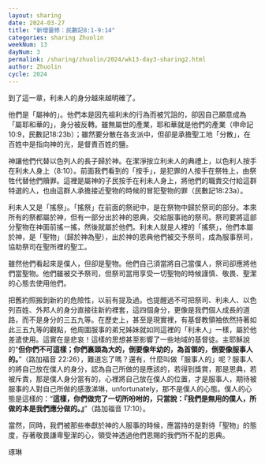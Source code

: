 ```yaml
---
layout: sharing
date: 2024-03-27
title: "新增靈修：民數記8:1-9:14"
categories: sharing Zhuolin
weekNum: 13
dayNum: 3
permalink: /sharing/zhuolin/2024/wk13-day3-sharing2.html
author: Zhuolin
cycle: 2024
---  
```


到了這一章，利未人的身分越來越明確了。

他們是「屬神的」。他們本是因先祖利未的行為而被咒詛的，卻因自己願意成為「屬耶和華的」，身分被反轉。雖無屬世的產業，耶和華就是他們的產業（申命記10:9，民數記18:23b）；雖然要分散在各支派中，但卻是承擔聖工地「分散」，在百姓中是指向神的光，是督責百姓的鹽。

神讓他們代替以色列人的長子歸於神。在潔淨按立利未人的典禮上，以色利人按手在利未人身上（8:10）。前面我們看到的「按手」，是犯罪的人按手在祭牲上，由祭牲代替他們贖罪。這裡是屬神的子民按手在利未人身上，將他們的職責交付給這群特選的人，也由這群人承擔接近聖物的時候的冒犯聖物的罪（民數記18:23a）。

利未人又是「搖祭」。「搖祭」在前面的祭祀中，是在祭物中歸於祭司的部分。本來所有的祭都屬於神，但有一部分出於神的恩典，交給服事祂的祭司。祭司要將這部分聖物在神面前搖一搖，然後就屬於他們。利未人就是人裡的「搖祭」，他們本屬於神，是「聖物」（歸於神為聖），出於神的恩典他們被交予祭司，成為服事祭司，協助祭司在聖所裡的聖工。

雖然他們看起來是僕人，但卻是聖物。他們自己須當將自己當僕人，祭司卻應將他們當聖物。他們雖被交予祭司，但祭司當用享受一切聖物的時候謹慎、敬畏、聖潔的心態去使用他們。

把舊約照搬到新約的危險性，以前有提及過。也提醒過不可把祭司、利未人、以色列百姓、外邦人的身分直接往新約裡套，這四個身分，更像是我們個人成長的道路，而不是身分的三五九等。在歷史上，甚至是現實裡，有基督教領袖依然持著如此三五九等的觀點，他周圍服事的弟兄姊妹就如同這裡的「利未人」一樣，屬於他差遣使用。這實在是悲哀！這樣的思想甚至影響了一些地域的基督徒。主耶穌說的“**但你們不可這樣；你們裏頭為大的，倒要像年幼的，為首領的，倒要像服事人的。**”（‭‭路加福音‬ ‭22:26‬），難道忘了嗎？還有，什麼叫做「服事人的」呢？服事人的將自己放在僕人的身分，認為自己所做的是應該的，若得到獎賞，那是恩典，若被斥責，那是僕人身分當有的，心裡將自己放在僕人的位置，才是服事人，期待被服事的人對自己所做的感激涕琳，unfortunately，那不是僕人的心態。僕人的心態是這樣的：“**這樣，你們做完了一切所吩咐的，只當說：『我們是無用的僕人，所做的本是我們應分做的。』**”（路加福音‬ ‭17:10‬）。

當然，同時，我們被那些奉獻於神的人服事的時候，應當持的是對待「聖物」的態度，存著敬畏謙卑聖潔的心，領受神透過他們恩賜的我們所不配的恩典。

琢琳
